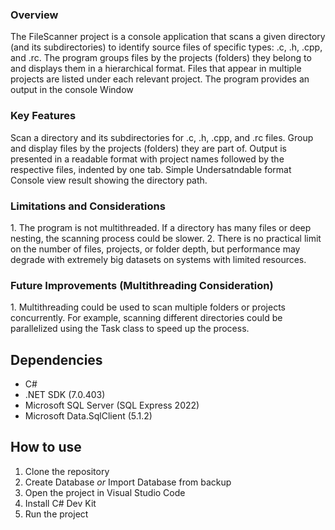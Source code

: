 <h3 align="left">Overview</h3>
The FileScanner project is a console application that scans a given directory (and its subdirectories) to identify 
source files of specific types: .c, .h, .cpp, and .rc. The program groups files by the projects (folders) they belong 
to and displays them in a hierarchical format. Files that appear in multiple projects are listed under each relevant project. 
The program provides an output in the console Window

<h3 align="left">Key Features</h3>
Scan a directory and its subdirectories for .c, .h, .cpp, and .rc files.
Group and display files by the projects (folders) they are part of.
Output is presented in a readable format with project names followed by the respective files, indented by one tab.
Simple Undersatndable format Console view result showing the directory path.

<h3 align="left">Limitations and Considerations</h3>
1. The program is not multithreaded. If a directory has many files or deep nesting, the scanning process could be slower.
2. There is no practical limit on the number of files, projects, or folder depth, but performance may degrade with extremely big datasets on systems with 
   limited resources.

<h3 align="left">Future Improvements (Multithreading Consideration)</h3>
1. Multithreading could be used to scan multiple folders or projects concurrently. For example, scanning different directories could be parallelized using the 
   Task class to speed up the process.


## Dependencies

- C#
- .NET SDK (7.0.403)
- Microsoft SQL Server (SQL Express 2022)
- Microsoft Data.SqlClient (5.1.2)


## How to use

1. Clone the repository
2. Create Database _or_ Import Database from backup
3. Open the project in Visual Studio Code
4. Install C# Dev Kit
5. Run the project
